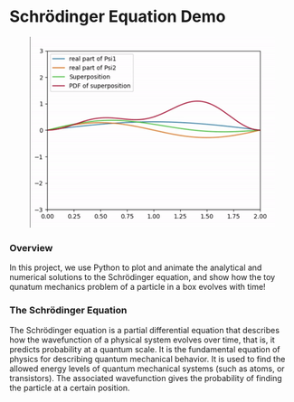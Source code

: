 # Schrödinger Equation Demo

<p align="center">
  <img src="imgs/schroed_ex.gif" />
</p>

### Overview
In this project, we use Python to plot and animate the analytical and numerical solutions to the Schrödinger equation, and show how the toy qunatum mechanics problem of a 
particle in a box evolves with time! 

### The Schrödinger Equation

The Schrödinger equation is a partial differential equation that describes how the wavefunction of a physical system evolves over time, that is, it predicts probability at a 
quantum scale. It is the fundamental equation of physics for describing quantum mechanical behavior. It is used to find the allowed energy levels of quantum mechanical systems
(such as atoms, or transistors). The associated wavefunction gives the probability of finding the particle at a certain position. 
